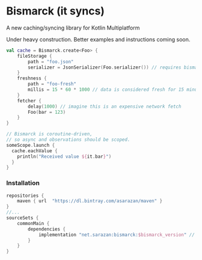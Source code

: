 # Bismarck (it syncs)
A new caching/syncing library for Kotlin Multiplatform

Under heavy construction. Better examples and instructions coming soon.

```kotlin
val cache = Bismarck.create<Foo> {
    fileStorage { 
        path = "foo.json"
        serializer = JsonSerializer(Foo.serializer()) // requires bismarck-serializer-kotlinx
    }
    freshness { 
        path = "foo-fresh"
        millis = 15 * 60 * 1000 // data is considered fresh for 15 minutes
    }
    fetcher {
        delay(1000) // imagine this is an expensive network fetch
        Foo(bar = 123)
    }
}

// Bismarck is coroutine-driven, 
// so async and observations should be scoped.
someScope.launch { 
  cache.eachValue {
    println("Received value ${it.bar}")    
  }
}
```

### Installation
```gradle
repositories {
    maven { url  "https://dl.bintray.com/asarazan/maven" }
}
//...
sourceSets {
    commonMain {
        dependencies {
            implementation "net.sarazan:bismarck:$bismarck_version" // currently 0.0.6
        }
    }
}
```
